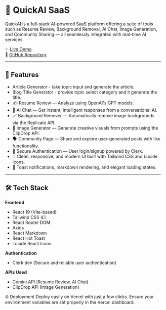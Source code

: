 # 🚀 QuickAI SaaS

QuickAI is a full-stack AI-powered SaaS platform offering a suite of tools such as Resume Review, Background Removal, AI Chat, Image Generation, and Community Sharing — all seamlessly integrated with real-time AI services.

✨ [Live Demo](https://quick-ai-saas.vercel.app/ai/community)  
📂 [GitHub Repository](https://github.com/Shubhangi-Ingle/QuickAi-SaaS)

---

## 📸 Features
-    Article Generator - take topic input and generate the article.
-    Blog Title Generator - provide topic select category and it generate the title.
- ✍️ Resume Review — Analyze  using OpenAI's GPT models.
- 🧠 AI Chat — Get instant, intelligent responses from a conversational AI.
- 🪄 Background Remover — Automatically remove image backgrounds via the Replicate API.
- 🎨 Image Generator — Generate creative visuals from prompts using the ClipDrop API.
- 🗣️ Community Page — Share and explore user-generated posts with like functionality.
- 👤 Secure Authentication — User login/signup powered by Clerk.
- 💡 Clean, responsive, and modern UI built with Tailwind CSS and Lucide Icons.
- 🔔 Toast notifications, markdown rendering, and elegant loading states.

---

## 🛠️ Tech Stack

**Frontend**

- React 19 (Vite-based)
- Tailwind CSS 4.1
- React Router DOM
- Axios
- React Markdown
- React Hot Toast
- Lucide React Icons

**Authentication**

- Clerk.dev (Secure and reliable user authentication)

**APIs Used**

- Gemini API (Resume Review, AI Chat)
- ClipDrop API (Image Generation)

🌐 Deployment
Deploy easily on Vercel with just a few clicks. Ensure your environment variables are set properly in the Vercel dashboard.

